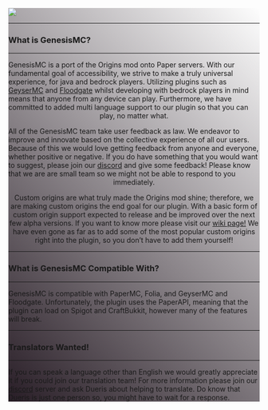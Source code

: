 <div class="markdown-body card" style="
    background: linear-gradient(45deg, #281d26, transparent);
"><div name="body">
       
<div name="textbody" style="
">
    <p></p><img src="https://www.linkpicture.com/q/Screenshot-2023-05-11-073604.png" type="image" style="">
<p></p>
</h2>
<hr>
   
<h3>What is GenesisMC?</h3>
<hr>
    <p style="
    text-align-last: center;
">
GenesisMC is a port of the Origins mod onto Paper servers. With our fundamental goal of accessibility, we strive to make a truly universal experience, for java and bedrock players. Utilizing plugins such as <a href="https://geysermc.org">GeyserMC</a> and <a href="https://github.com/GeyserMC/Floodgate">Floodgate</a> whilst developing with bedrock players in mind means that anyone from any device can play. Furthermore, we have committed to added multi language support to our plugin so that you can play, no matter what.
    </p>
    <p>
        </p>
    <p style="
    text-align-last: center;
">
All of the GenesisMC team take user feedback as law. We endeavor to improve and innovate based on the collective experience of all our users. Because of this we would love getting feedback from anyone and everyone, whether positive or negative. If you do have something that you would want to suggest, please join our <a href="https://discord.gg/RKmQnU6SRt">discord</a> and give some feedback!  Please know that we are are small team so we might not be able to respond to you immediately.
</p>
<p name="customo" style="
">
<p style="
    text-align: center;
">
Custom origins are what truly made the Origins mod shine; therefore, we are making custom origins the end goal for our plugin. With a basic form of custom origin support expected to release and be improved over the next few alpha versions. If you want to know more please visit our <a href="http://genesismc.duckdns.org">wiki page!</a> We have even gone as far as to add some of the most popular custom origins right into the plugin, so you don’t have to add them yourself!
</p>

 
<hr><h3>What is GenesisMC Compatible With?</h3><p style="
    text-align: center;
">
<hr>
    GenesisMC is compatible with PaperMC, Folia, and GeyserMC and Floodgate. Unfortunately, the plugin uses the PaperAPI, meaning that the plugin can load on Spigot and CraftBukkit, however many of the features will break.
</p>
<hr>
<h3>Translators Wanted!</h3>
<hr>
<p style="text-align; center;">
If you can speak a language other than English we would greatly appreciate it if you could join our translation team! For more information please join our <a href="https://discord.gg/RKmQnU6SRt">discord</a> server and ask Dueris about helping to translate. Do know that Dueris is just one person so, you might have to wait for a response. 
</p>
</div>
